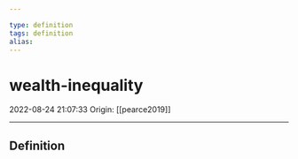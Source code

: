 ```yaml
---

type: definition
tags: definition
alias:
---
```


# wealth-inequality

2022-08-24 21:07:33
Origin: [[pearce2019]] 

---

## Definition
